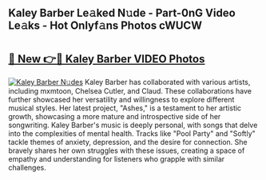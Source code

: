 ## Kaley Barber Le𝚊ked N𝚞de - Part-0nG Video Le𝚊ks - Hot Onlyf𝚊ns Photos cWUCW

# <h2><a href="http://ac41420.deff.icu/?id=Kaley+Barber">🔗 New 👉🔴 Kaley Barber VIDEO Photos</a></h2>

[![Kaley Barber N𝚞des](https://i.imgur.com/rIISA9y.gif)](http://ac41420.deff.icu/?id=Kaley+Barber)
Kaley Barber has collaborated with various artists, including mxmtoon, Chelsea Cutler, and Claud. These collaborations have further showcased her versatility and willingness to explore different musical styles. Her latest project, "Ashes," is a testament to her artistic growth, showcasing a more mature and introspective side of her songwriting. Kaley Barber's music is deeply personal, with songs that delve into the complexities of mental health. Tracks like "Pool Party" and "Softly" tackle themes of anxiety, depression, and the desire for connection. She bravely shares her own struggles with these issues, creating a space of empathy and understanding for listeners who grapple with similar challenges.
